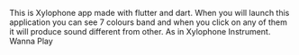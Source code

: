 This is Xylophone app made with flutter and dart.
When you will launch this application you can see 7 colours band and when you click on any of them it will produce sound different from other. As in Xylophone Instrument. 
Wanna Play

